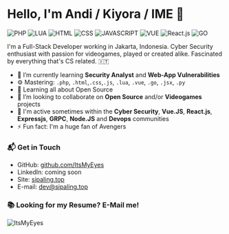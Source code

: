 # Hello, I'm Andi / Kiyora / IME 👋

![PHP](https://img.shields.io/badge/Php-Expert-yellow)
![LUA](https://img.shields.io/badge/Lua-Intermediate-white)
![HTML](https://img.shields.io/badge/HTML-Expert-orange)
![CSS](https://img.shields.io/badge/CSS-Expert-blue)
![JAVASCRIPT](https://img.shields.io/badge/JavaScript-Expert-yellow)
![VUE](https://img.shields.io/badge/Vue-Intermediate-lightgrey)
![React.js](https://img.shields.io/badge/React.js-Intermediate-lightgrey)
![GO](https://img.shields.io/badge/GO-Intermediate-lightblue)

I'm a Full-Stack Developer working in Jakarta, Indonesia. Cyber Security enthusiast with passion for videogames, played or created alike. Fascinated by everything that's CS related. 🇮🇹

- 👾 I’m currently learning **Security Analyst** and **Web-App Vulnerabilities**
- ⚙️ Mastering: `.php`, `.html`,`.css`,`.js`, `.lua`, `.vue`, `.go`, `.jsx`, `.py`
- 🌱 Learning all about Open Source
- 👯 I’m looking to collaborate on **Open Source** and/or **Videogames** projects
- 💬 I'm active sometimes within the **Cyber Security**, **Vue.JS**, **React.js**, **Expressjs**, **GRPC**, **Node.JS** and **Devops** communities
- ⚡️ Fun fact: I'm a huge fan of Avengers

### 📬 Get in Touch

- GitHub: [github.com/ItsMyEyes][github]
- LinkedIn: coming soon
- Site: [sipaling.top][site]
- E-mail: dev@sipaling.top

### 📚 Looking for my Resume? E-Mail me!

![ItsMyEyes](https://github-readme-stats.vercel.app/api?username=ItsMyEyes&theme=radical&show_icons=true&hide_border=true)

[github]: https://github.com/ItsMyEyes
[site]: https://sipaling.top
